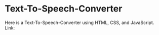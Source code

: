 # Text-To-Speech-Converter
Here is a Text-To-Speech-Converter using HTML, CSS, and JavaScript. Link:
